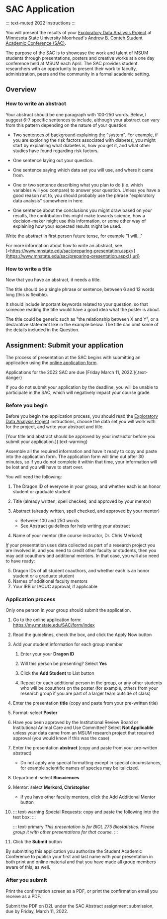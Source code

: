 # SAC Application

::: text-muted
2022 Instructions
:::

You will present the results of your [Exploratory Data Analysis Project](eda-project-instructions.html) at Minnesota State University Moorhead's [Andrew B. Conteh Student Academic Conference (SAC)](https://www2.mnstate.edu/sac/).

The purpose of the SAC is to showcase the work and talent of MSUM students through presentations, posters and creative works at a one day conference held at MSUM each April. The SAC provides student researchers with an opportunity to present their work to faculty, administration, peers and the community in a formal academic setting.

## Overview

### How to write an abstract

Your abstract should be one paragraph with 100-250 words. Below, I suggest 6-7 specific sentences to include, although your abstract can vary from this pattern depending on the nature of your question.

-   Two sentences of background explaining the "system". For example, if you are exploring the risk factors associated with diabetes, you might start by explaining what diabetes is, how you get it, and what other studies have found regarding risk factors.

-   One sentence laying out your question.

-   One sentence saying which data set you will use, and where it came from.

-   One or two sentence describing what you plan to do (i.e. which variables will you compare) to answer your question. Unless you have a good reason not to, you should probably use the phrase "exploratory data analysis" somewhere in here.

-   One sentence about the conclusions you might draw based on your results, the contribution this might make towards science, how a decision-maker might use this information, or some other way of explaining how your expected results might be used.

Write the abstract in first person future tense, for example "I will..."

For more information about how to write an abstract, see [\<https://www.mnstate.edu/sac/preparing-presentation.aspx>](https://www.mnstate.edu/sac/preparing-presentation.aspx){.uri}

### How to write a title

Now that you have an abstract, it needs a title.

The title should be a single phrase or sentence, between 6 and 12 words long (this is flexible).

It should include important keywords related to your question, so that someone reading the title would have a good idea what the poster is about.

The title could be generic such as "the relationship between X and Y", or a declarative statement like in the example below. The title can omit some of the details included in the Question.

## Assignment: Submit your application

The process of presentation at the SAC begins with submitting an application using the [online application form](https://my.mnstate.edu/SAC/form/index).

Applications for the 2022 SAC are due [Friday March 11, 2022.]{.text-danger}

If you do not submit your application by the deadline, you will be unable to participate in the SAC, which will negatively impact your course grade.

### Before you begin

Before you begin the application process, you should read the [Exploratory Data Analysis Project](eda-project-instructions.html) instructions, choose the data set you will work with for the project, and write your abstract and title.

[Your title and abstract should be approved by your instructor before you submit your application.]{.text-warning}

Assemble all the required information and have it ready to copy and paste into the application form. The application form will time out after 30 minutes, so if you do not complete it within that time, your information will be lost and you will have to start over.

You will need the following:

1.  The Dragon ID of everyone in your group, and whether each is an honor student or graduate student

2.  Title (already written, spell checked, and approved by your mentor)

3.  Abstract (already written, spell checked, and approved by your mentor)

    -   Between 100 and 250 words
    -   See Abstract guidelines for help writing your abstract

4.  Name of your mentor (the course instructor, Dr. Chris Merkord)

*If* your presentation uses data collected as part of a research project you are involved in, and you need to credit other faculty or students, then you may add coauthors and additional mentors. In that case, you will also need to have ready:

5.  Dragon IDs of all student coauthors, and whether each is an honor student or a graduate student
6.  Names of additional faculty mentors
7.  Your IRB or IACUC approval, if applicable

### Application process

Only one person in your group should submit the application.

1.  Go to the online application form: <https://my.mnstate.edu/SAC/form/index>

2.  Read the guidelines, check the box, and click the Apply Now button

3.  Add your student information for each group member

    1.  Enter your your **Dragon ID**

    2.  Will this person be presenting? Select **Yes**

    3.  Click the **Add Student** to List button

    4.  Repeat for each additional person in the group, or any other students who will be coauthors on the poster (for example, others from your research group if you are part of a larger team outside of class)

4.  Enter the presentation **title** (copy and paste from your pre-written title)

5.  Format: select **Poster**

6.  Have you been approved by the Institutional Review Board or Institutional Animal Care and Use Committee? Select **Not Applicable** unless your data came from an MSUM research project that required approval (you would know if this was the case)

7.  Enter the presentation **abstract** (copy and paste from your pre-written abstract)

    -   Do not apply any special formatting except in special circumstances, for example scientific names of species may be italicized.

8.  Department: select **Biosciences**

9.  Mentor: select **Merkord, Christopher**

    -   If you have other faculty mentors, click the Add Additional Mentor button

10. ::: text-warning
    Special Requests: copy and paste the following into the text box:
    :::

    ::: text-primary
    *This presentation is for BIOL 275 Biostatistics. Please group it with other presentations for that course.*
    :::

11. Click the **Submit** button

By submitting this application you authorize the Student Academic Conference to publish your first and last name with your presentation in both print and online material and that you have made all group members aware of this, as well.

### After you submit

Print the confirmation screen as a PDF, or print the confirmation email you receive as a PDF.

Submit the PDF on D2L under the SAC Abstract assignment submission, due by Friday, March 11, 2022.
